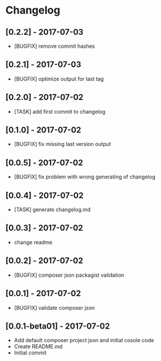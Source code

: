 # Changelog 
## [0.2.2] - 2017-07-03 
* [BUGFIX] remove commit hashes
## [0.2.1] - 2017-07-03 
* [BUGFIX] optimize output for last tag
## [0.2.0] - 2017-07-02 
* [TASK] add first commit to changelog
## [0.1.0] - 2017-07-02 
* [BUGFIX] fix missing last version output
## [0.0.5] - 2017-07-02 
* [BUGFIX] fix problem with wrong generating of changelog
## [0.0.4] - 2017-07-02 
* [TASK] generate changelog.md
## [0.0.3] - 2017-07-02 
* change readme
## [0.0.2] - 2017-07-02 
* [BUGFIX] composer json packagist validation
## [0.0.1] - 2017-07-02 
* [BUGFIX] validate composer json
## [0.0.1-beta01] - 2017-07-02 
* Add default composer project json and initial cosole code
* Create README.md
* Initial commit
